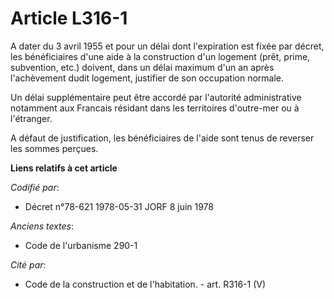 # Article L316-1

A dater du 3 avril 1955 et pour un délai dont l'expiration est fixée par décret, les bénéficiaires d'une aide à la
construction d'un logement (prêt, prime, subvention, etc.) doivent, dans un délai maximum d'un an après l'achèvement dudit
logement, justifier de son occupation normale.

Un délai supplémentaire peut être accordé par l'autorité administrative notamment aux Francais résidant dans les territoires
d'outre-mer ou à l'étranger.

A défaut de justification, les bénéficiaires de l'aide sont tenus de reverser les sommes perçues.

**Liens relatifs à cet article**

_Codifié par_:

  - Décret n°78-621 1978-05-31 JORF 8 juin 1978

_Anciens textes_:

  - Code de l'urbanisme 290-1

_Cité par_:

  - Code de la construction et de l'habitation. - art. R316-1 (V)
